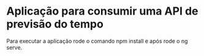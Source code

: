 # Aplicação para consumir uma API de previsão do tempo
Para executar a aplicação rode o comando npm install e após rode o ng serve.
